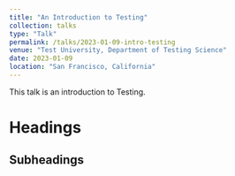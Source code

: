 ```yaml
---
title: "An Introduction to Testing"
collection: talks
type: "Talk"
permalink: /talks/2023-01-09-intro-testing
venue: "Test University, Department of Testing Science"
date: 2023-01-09
location: "San Francisco, California"
---
```


This talk is an introduction to Testing.

Headings
======

Subheadings
------
